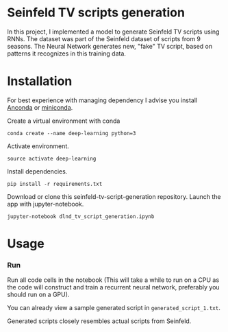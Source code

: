 # Seinfeld TV scripts generation

In this project, I implemented a model to generate Seinfeld TV scripts using RNNs. The dataset was part of the Seinfeld dataset of scripts from 9 seasons. The Neural Network generates new, "fake" TV script, based on patterns it recognizes in this training data.

# Installation

For best experience with managing dependency I advise you install [Anconda](https://docs.anaconda.com/anaconda/install/) or [miniconda](https://docs.conda.io/projects/continuumio-conda/en/latest/user-guide/install/download.html).

Create a virtual environment with conda
```
conda create --name deep-learning python=3
```
Activate environment.
```
source activate deep-learning
```

Install dependencies.

```
pip install -r requirements.txt
```

Download or clone this seinfeld-tv-script-generation repository. Launch the app with jupyter-notebook.
```
jupyter-notebook dlnd_tv_script_generation.ipynb
```

# Usage


### Run
Run all code cells in the notebook (This will take a while to run on a CPU as the code will construct and train a recurrent neural network, preferably you should run on a GPU).

You can already view a sample generated script in `generated_script_1.txt`.

Generated scripts closely resembles actual scripts from Seinfeld.





